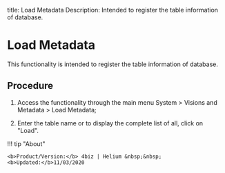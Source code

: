 title: Load Metadata
Description: Intended to register the table information of database.
# Load Metadata

This functionality is intended to register the table information of database.

Procedure
-------------

1.  Access the functionality through the main menu System \> Visions and
    Metadata \> Load Metadata;

2.  Enter the table name or to display the complete list of all, click on
    "Load".

!!! tip "About"

    <b>Product/Version:</b> 4biz | Helium &nbsp;&nbsp;
    <b>Updated:</b>11/03/2020

